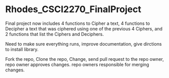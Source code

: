 # Rhodes_CSCI2270_FinalProject
Final project now includes 4 functions to Cipher a text, 4 functions to Decipher a text that was ciphered using one of the previous 4 Ciphers, and 2 functions that list the Ciphers and Deciphers.

Need to make sure everything runs, improve documentation, give dirctions to install library.

Fork the repo,
Clone the repo,
Change,
send pull request to the repo owner,
repo owner approves changes.
repo owners responsible for merging changes.
